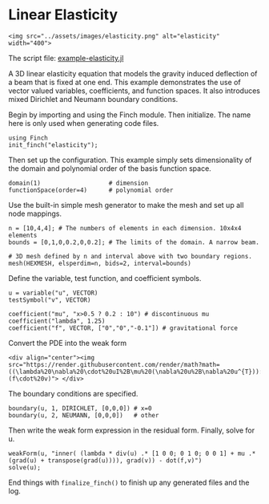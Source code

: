 # Linear Elasticity

```@raw html
<img src="../assets/images/elasticity.png" alt="elasticity" width="400">
```

The script file: [example-elasticity.jl](https://github.com/paralab/Finch/blob/master/src/examples/example-elasticity.jl)

A 3D linear elasticity equation that models the gravity induced deflection of a beam that is fixed at one end. This example demonstrates the use of vector valued variables, coefficients, and function spaces. It also introduces mixed Dirichlet and Neumann boundary conditions.

Begin by importing and using the Finch module. Then initialize. The name here is only used when generating code files.
```
using Finch
init_finch("elasticity");
```
Then set up the configuration. This example simply sets dimensionality of the domain and polynomial order of the basis function space.
```
domain(1)                  	# dimension
functionSpace(order=4) 		# polynomial order
```
Use the built-in simple mesh generator to make the mesh and set up all node mappings.
```
n = [10,4,4]; # The numbers of elements in each dimension. 10x4x4 elements
bounds = [0,1,0,0.2,0,0.2]; # The limits of the domain. A narrow beam.

# 3D mesh defined by n and interval above with two boundary regions.
mesh(HEXMESH, elsperdim=n, bids=2, interval=bounds) 
```
Define the variable, test function, and coefficient symbols.
```
u = variable("u", VECTOR)
testSymbol("v", VECTOR)

coefficient("mu", "x>0.5 ? 0.2 : 10") # discontinuous mu
coefficient("lambda", 1.25)
coefficient("f", VECTOR, ["0","0","-0.1"]) # gravitational force
```
Convert the PDE
into the weak form
```@raw html
<div align="center"><img src="https://render.githubusercontent.com/render/math?math=((\lambda%20\nabla%20\cdot%20uI%2B\mu%20(\nabla%20u%2B\nabla%20u^{T})):\nabla%20v))=(f\cdot%20v)"> </div>
```

The boundary conditions are specified.
```
boundary(u, 1, DIRICHLET, [0,0,0]) # x=0
boundary(u, 2, NEUMANN, [0,0,0])   # other
```
Then write the weak form expression in the residual form. Finally, solve for u.
```
weakForm(u, "inner( (lambda * div(u) .* [1 0 0; 0 1 0; 0 0 1] + mu .* (grad(u) + transpose(grad(u)))), grad(v)) - dot(f,v)")
solve(u);
```
End things with `finalize_finch()` to finish up any generated files and the log.